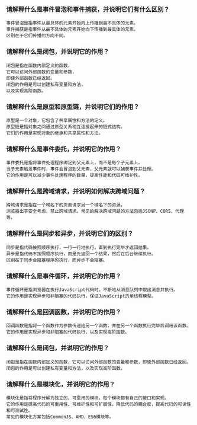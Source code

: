### 请解释什么是事件冒泡和事件捕获，并说明它们有什么区别？
    事件冒泡是指事件从最具体的元素开始向上传播到最不具体的元素。
    事件捕获是指事件从最不具体的元素开始向下传播到最具体的元素。
    区别在于它们传播的方向不同。

### 请解释什么是闭包，并说明它的作用？
    闭包是指在函数内部定义的函数，
    它可以访问外部函数的变量和参数，
    即使外部函数已经返回。
    闭包的作用是可以创建私有变量和方法，
    以及实现高阶函数。

### 请解释什么是原型和原型链，并说明它们的作用？
    原型是一个对象，它包含了共享属性和方法的定义。
    原型链是指对象之间通过原型关系相互连接起来的链式结构。
    它们的作用是实现对象的继承和共享属性和方法。

### 请解释什么是事件委托，并说明它的作用？
    事件委托是指将事件处理程序绑定到父元素上，而不是每个子元素上。
    当子元素触发事件时，事件会冒泡到父元素，父元素就可以捕获事件并处理。
    它的作用是可以减少事件处理程序的数量，提高性能和代码可维护性。

### 请解释什么是跨域请求，并说明如何解决跨域问题？
    跨域请求是指在一个域名下的页面请求另一个域名下的资源。
    浏览器出于安全考虑，禁止跨域请求。常见的解决跨域问题的方法包括JSONP、CORS、代理等。

### 请解释什么是同步和异步，并说明它们的区别？
    同步是指代码按照顺序执行，一行一行地执行，直到执行完毕才返回结果。
    异步是指代码不按照顺序执行，而是先返回一个结果，然后在后台继续执行。
    区别在于同步会阻塞程序的执行，而异步不会阻塞。

### 请解释什么是事件循环，并说明它的作用？
    事件循环是指浏览器在执行JavaScript代码时，不断地从消息队列中取出消息并执行。
    它的作用是实现异步和非阻塞的代码执行，保证JavaScript的单线程模型。

###  请解释什么是回调函数，并说明它的作用？
    回调函数是指将一个函数作为参数传递给另一个函数，并在另一个函数执行完毕后调用该函数。
    它的作用是实现异步和非阻塞的代码执行，以及实现高阶函数。

### 请解释什么是闭包，并说明它的作用？
    闭包是指在函数内部定义的函数，它可以访问外部函数的变量和参数，即使外部函数已经返回。
    闭包的作用是可以创建私有变量和方法，以及实现高阶函数。

### 请解释什么是模块化，并说明它的作用？
    模块化是指将程序分解为独立的、可重用的模块，每个模块都有自己的接口和实现。
    它的作用是提高代码的可重用性、可维护性和可扩展性，降低代码的耦合度，提高代码的可读性和可测试性。
    常见的模块化方案包括CommonJS、AMD、ES6模块等。
